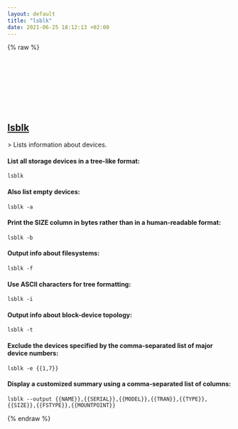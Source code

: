 ```yaml
---
layout: default
title: "lsblk"
date: 2021-06-25 18:12:13 +02:00
---
```

{% raw %}
<h2 id="lsblk">
  <a href="/en/linux/lsblk.html">lsblk</a> <a href="#lsblk"><svg class="icon">
    <use href="/assets/images/unicode_sprite.svg#link" />
  </svg></a>
</h2>
> Lists information about devices.

#### List all storage devices in a tree-like format:
```shell
lsblk
```
#### Also list empty devices:
```shell
lsblk -a
```
#### Print the SIZE column in bytes rather than in a human-readable format:
```shell
lsblk -b
```
#### Output info about filesystems:
```shell
lsblk -f
```
#### Use ASCII characters for tree formatting:
```shell
lsblk -i
```
#### Output info about block-device topology:
```shell
lsblk -t
```
#### Exclude the devices specified by the comma-separated list of major device numbers:
```shell
lsblk -e {{1,7}}
```
#### Display a customized summary using a comma-separated list of columns:
```shell
lsblk --output {{NAME}},{{SERIAL}},{{MODEL}},{{TRAN}},{{TYPE}},{{SIZE}},{{FSTYPE}},{{MOUNTPOINT}}
```
{% endraw %}